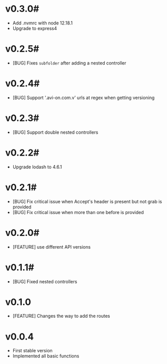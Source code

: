 # v0.3.0#
- Add .nvmrc with node 12.18.1
- Upgrade to express4


# v0.2.5#
- [BUG] Fixes `subfolder` after adding a nested controller

# v0.2.4#
- [BUG] Support '.avi-on.com.v' urls at regex when getting versioning

# v0.2.3#
- [BUG] Support double nested controllers

# v0.2.2#
- Upgrade lodash to 4.6.1

# v0.2.1#
- [BUG] Fix critical issue when Accept's header is present but not grab is provided
- [BUG] Fix critical issue when more than one before is provided

# v0.2.0#
- [FEATURE] use different API versions

# v0.1.1#
- [BUG] Fixed nested controllers

# v0.1.0 #
- [FEATURE] Changes the way to add the routes

# v0.0.4 #
- First stable version
- Implemented all basic functions
